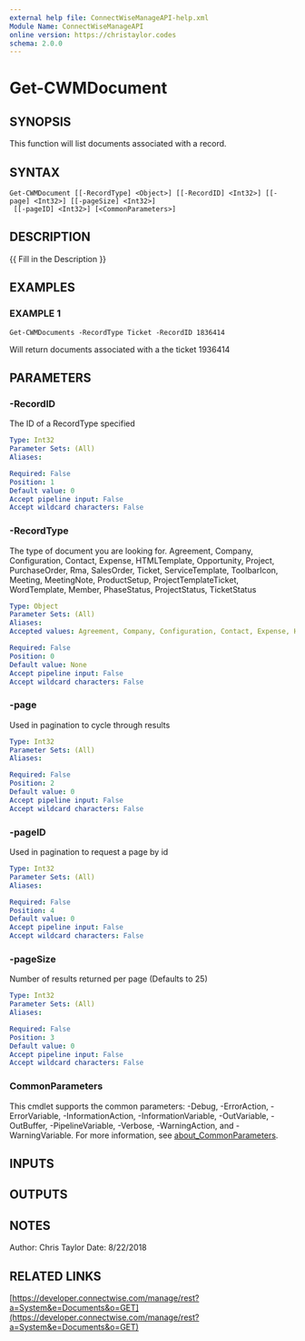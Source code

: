 ```yaml
---
external help file: ConnectWiseManageAPI-help.xml
Module Name: ConnectWiseManageAPI
online version: https://christaylor.codes
schema: 2.0.0
---
```


# Get-CWMDocument

## SYNOPSIS
This function will list documents associated with a record.

## SYNTAX

```
Get-CWMDocument [[-RecordType] <Object>] [[-RecordID] <Int32>] [[-page] <Int32>] [[-pageSize] <Int32>]
 [[-pageID] <Int32>] [<CommonParameters>]
```

## DESCRIPTION
{{ Fill in the Description }}

## EXAMPLES

### EXAMPLE 1
```
Get-CWMDocuments -RecordType Ticket -RecordID 1836414
```

Will return documents associated with a the ticket 1936414

## PARAMETERS

### -RecordID
The ID of a RecordType specified

```yaml
Type: Int32
Parameter Sets: (All)
Aliases:

Required: False
Position: 1
Default value: 0
Accept pipeline input: False
Accept wildcard characters: False
```

### -RecordType
The type of document you are looking for.
Agreement, Company, Configuration, Contact, Expense, HTMLTemplate, Opportunity, Project, PurchaseOrder, Rma, SalesOrder, Ticket, ServiceTemplate, ToolbarIcon, Meeting, MeetingNote, ProductSetup, ProjectTemplateTicket, WordTemplate, Member, PhaseStatus, ProjectStatus, TicketStatus

```yaml
Type: Object
Parameter Sets: (All)
Aliases:
Accepted values: Agreement, Company, Configuration, Contact, Expense, HTMLTemplate, Opportunity, Project, PurchaseOrder, Rma, SalesOrder, Ticket, ServiceTemplate, ToolbarIcon, Meeting, MeetingNote, ProductSetup, ProjectTemplateTicket, WordTemplate, Member, PhaseStatus, ProjectStatus, TicketStatus

Required: False
Position: 0
Default value: None
Accept pipeline input: False
Accept wildcard characters: False
```

### -page
Used in pagination to cycle through results

```yaml
Type: Int32
Parameter Sets: (All)
Aliases:

Required: False
Position: 2
Default value: 0
Accept pipeline input: False
Accept wildcard characters: False
```

### -pageID
Used in pagination to request a page by id

```yaml
Type: Int32
Parameter Sets: (All)
Aliases:

Required: False
Position: 4
Default value: 0
Accept pipeline input: False
Accept wildcard characters: False
```

### -pageSize
Number of results returned per page (Defaults to 25)

```yaml
Type: Int32
Parameter Sets: (All)
Aliases:

Required: False
Position: 3
Default value: 0
Accept pipeline input: False
Accept wildcard characters: False
```

### CommonParameters
This cmdlet supports the common parameters: -Debug, -ErrorAction, -ErrorVariable, -InformationAction, -InformationVariable, -OutVariable, -OutBuffer, -PipelineVariable, -Verbose, -WarningAction, and -WarningVariable. For more information, see [about_CommonParameters](http://go.microsoft.com/fwlink/?LinkID=113216).

## INPUTS

## OUTPUTS

## NOTES
Author: Chris Taylor Date: 8/22/2018

## RELATED LINKS

[https://developer.connectwise.com/manage/rest?a=System&e=Documents&o=GET](https://developer.connectwise.com/manage/rest?a=System&e=Documents&o=GET)

